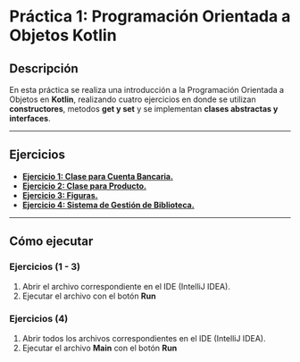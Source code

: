 # Práctica 1: Programación Orientada a Objetos Kotlin

## Descripción
En esta práctica se realiza una introducción a la Programación Orientada a Objetos en **Kotlin**, realizando cuatro ejercicios en donde se utilizan **constructores**, metodos **get y set** y se implementan **clases abstractas y interfaces**. 

---

## Ejercicios

- **[Ejercicio 1: Clase para Cuenta Bancaria.](./ex1_cuenta_bancaria.kt)**
- **[Ejercicio 2: Clase para Producto.](./ex2_producto.kt)**
- **[Ejercicio 3: Figuras.](./ex3_figuras.kt)**  
- **[Ejercicio 4: Sistema de Gestión de Biblioteca.](./ex4_gestion_biblioteca.kt)**  

---

## Cómo ejecutar
### Ejercicios (1 - 3)
1. Abrir el archivo correspondiente en el IDE (IntelliJ IDEA).  
2. Ejecutar el archivo con el botón **Run**
### Ejercicios (4)
1. Abrir todos los archivos correspondientes en el IDE (IntelliJ IDEA).  
2. Ejecutar el archivo **Main** con el botón **Run**
